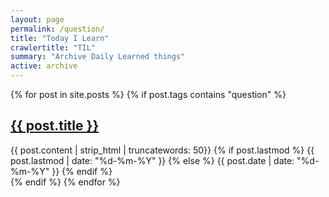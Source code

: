 ```yaml
---
layout: page
permalink: /question/
title: "Today I Learn"
crawlertitle: "TIL"
summary: "Archive Daily Learned things"
active: archive
---
```


{% for post in site.posts %}
  {% if post.tags contains "question" %}
  <article class="index-page">
    <h2><a href="{{ post.url }}">{{ post.title }}</a></h2>
    {{ post.content | strip_html | truncatewords: 50}}
    {% if post.lastmod %}
      <span class="date">{{ post.lastmod | date: "%d-%m-%Y"  }}</span>
    {% else %}
      <span class="date">{{ post.date | date: "%d-%m-%Y"  }}</span>
    {% endif %}
  </article>
  {% endif %}
{% endfor %}
